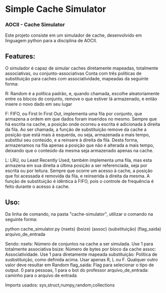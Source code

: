 <h1> Simple Cache Simulator </h1>
<h3> AOCII - Cache Simulator</h3>
Este projeto consiste em um simulador de cache, desenvolvido em linguagem python para a disciplina de AOCII.
<h2>Features:</h2>
O simulador é capaz de simular caches diretamente mapeadas, totalmente associativas, ou conjunto-associativas
Conta com três políticas de substituição para caches com associatividade, mapeadas da seguinte forma:

R: Random é a política padrão, e, quando chamada, escolhe aleatoriamente entre os blocos do conjunto, remove o que estiver lá armazenado, e então insere o novo dado em seu lugar

F: FIFO, ou First In First Out, implementa uma fila por conjunto, que armazena a ordem em que dados foram inseridos no mesmo. Sempre que há escrita na cache, a posição onde ocorreu a escrita é adicionada à direita da fila. Ao ser chamada, a função de substituição remove da cache a posição que está mais à esquerda, ou seja, armazenada a mais tempo, substitui seu conteúdo, e a reinsere à direita da fila. Desta forma, armazenamos na fila apenas a posição que não é alterada a mais tempo, deixando que o conteúdo da mesma seja armazenado apenas na cache.

L: LRU, ou Least Recently Used, também implementa uma fila, mas esta armazena em sua direita a última posição a ser referenciada, seja por escrita ou por leitura. Sempre que ocorre um acesso à cache, a posição que foi acessada é removida da fila, e reinserida à direita da mesma. A função de substituição é idêntica à FIFO, pois o controle de frequência é feito durante o acesso à cache.

<H2>Uso:</H2>
Da linha de comando, na pasta "cache-simulator", utilizar o comando na seguinte forma:

  python cache_simulator.py (nsets) (bsize) (assoc) (substituição) (flag_saida) arquivo_de_entrada

Sendo:
nsets: Número de conjuntos na cache a ser simulada. Use 1 para totalmente associativa
bsize: Número de bytes por bloco da cache
assoc: Associatividade. Use 1 para diretamente mapeada
substituição: Política de susbstituição, como definida acima. Usar apenas R, L ou F. Qualquer outro valor deve resultar em Random
flag_saida: Flag para selecionar o tipo de output. 0 para pessoas, 1 para o bot do professor
arquivo_de_entrada: caminho para o arquivo de entrada<br>

Imports usados: sys,struct,numpy,random,collections
